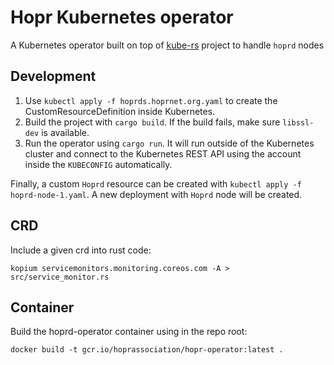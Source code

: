 # Hopr Kubernetes operator

A Kubernetes operator built on top of [kube-rs](https://github.com/clux/kube-rs) project to handle `hoprd` nodes

## Development

1. Use `kubectl apply -f hoprds.hoprnet.org.yaml` to create the CustomResourceDefinition inside Kubernetes.
2. Build the project with `cargo build`. If the build fails, make sure `libssl-dev` is available.
3. Run the operator using `cargo run`. It will run outside of the Kubernetes cluster and connect to the Kubernetes REST API using the account inside the `KUBECONFIG` automatically.

Finally, a custom `Hoprd` resource can be created with `kubectl apply -f hoprd-node-1.yaml`. A new deployment with `Hoprd` node will be created. 


## CRD

Include a given crd into rust code:
````
kopium servicemonitors.monitoring.coreos.com -A > src/service_monitor.rs
````

## Container
Build the hoprd-operator container using in the repo root:

```shell
docker build -t gcr.io/hoprassociation/hopr-operator:latest .
```
